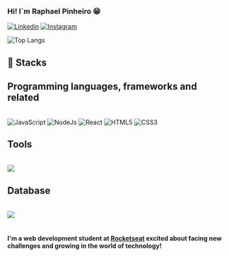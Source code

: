 
### Hi! I`m Raphael Pinheiro 😁

[![Linkedin](https://img.shields.io/badge/LinkedIn-0077B5?style=for-the-badge&logo=linkedin&logoColor=white)](https://www.linkedin.com/in/raphael-pinheiro-a26733179/)
[![Instagram](https://img.shields.io/badge/Instagram-E4405F?style=for-the-badge&logo=instagram&logoColor=white)](https://www.instagram.com/raphaelpinheiro_/)

![Top Langs](https://github-readme-stats.vercel.app/api/top-langs/?username=raphafreitas007&layout=compact)

## 📌 Stacks

## Programming languages, frameworks and related

<div style="display: inline_block"><br/>
    <img aling="center" alt="JavaScript" src="https://img.shields.io/badge/JavaScript-F7DF1E?style=for-the-badge&logo=javascript&logoColor=black">
    <img aling="center" alt="NodeJs" src="https://img.shields.io/badge/Node.js-43853D?style=for-the-badge&logo=node.js&logoColor=white">
    <img aling="center" alt="React" src="https://img.shields.io/badge/React-20232A?style=for-the-badge&logo=react&logoColor=61DAFB">
    <img aling="center" alt="HTML5" src="https://img.shields.io/badge/HTML-239120?style=for-the-badge&logo=html5&logoColor=white">
    <img aling="center" alt="CSS3" src="https://img.shields.io/badge/CSS-239120?&style=for-the-badge&logo=css3&logoColor=white">
</div>

## Tools
 
<div style="display: inline_block"><br/>
    <img aling= "center" atl="Visual Studio Code" src="https://img.shields.io/badge/Visual_Studio_Code-0078D4?style=for-the-badge&logo=visual%20studio%20code&logoColor=white">
</div>

## Database

<div style="display: inline_block"><br/>
    <img aling= "center" atl="PostgreSQL" src="https://img.shields.io/badge/PostgreSQL-316192?style=for-the-badge&logo=postgresql&logoColor=white">
</div><br/>

#### I'm a web development student at [Rocketseat](https://rocketseat.com.br/) excited about facing new challenges and growing in the world of technology!
